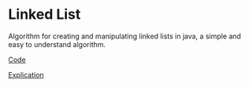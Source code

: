 # Linked List

Algorithm for creating and manipulating linked lists in java, a simple and easy to understand algorithm.

<a href="./src">Code</a>

<a href="https://joaoarthurbm.github.io/eda/posts/linkedlist/">Explication</a>